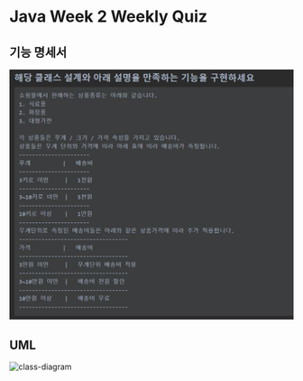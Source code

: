 # Java Week 2 Weekly Quiz

## 기능 명세서
![img.png](week2WeeklyQuiz.png)

## UML

![class-diagram](http://www.plantuml.com/plantuml/proxy?src=https://github.com/bbabbungtting/oreumi4_JAVA/blob/master/src/weeklyquiz/week2/deliveryCharge.puml)